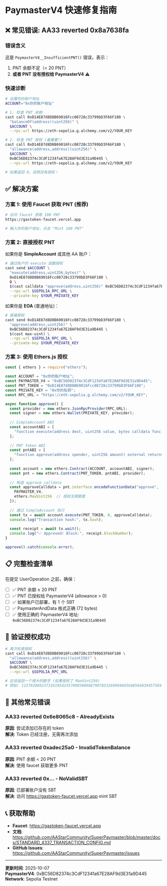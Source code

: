 # PaymasterV4 快速修复指南

## ❌ 常见错误: AA33 reverted 0x8a7638fa

### 错误含义
这是 `PaymasterV4__InsufficientPNT()` 错误，表示：
1. PNT 余额不足（< 20 PNT）
2. **或者 PNT 没有授权给 PaymasterV4** ⚠️

### 快速诊断

```bash
# 设置你的账户地址
ACCOUNT="0x你的账户地址"

# 1. 检查 PNT 余额
cast call 0xD14E87d8D8B69016Fcc08728c33799bD3F66F180 \
  "balanceOf(address)(uint256)" \
  $ACCOUNT \
  --rpc-url https://eth-sepolia.g.alchemy.com/v2/YOUR_KEY

# 2. 检查 PNT 授权 (最重要!)
cast call 0xD14E87d8D8B69016Fcc08728c33799bD3F66F180 \
  "allowance(address,address)(uint256)" \
  $ACCOUNT \
  0xBC56D82374c3CdF1234fa67E28AF9d3E31a9D445 \
  --rpc-url https://eth-sepolia.g.alchemy.com/v2/YOUR_KEY

# 如果返回 0，说明没有授权！
```

## ✅ 解决方案

### 方案 1: 使用 Faucet 获取 PNT (推荐)

```bash
# 访问 faucet 获取 100 PNT
https://gastoken-faucet.vercel.app

# 输入你的账户地址，点击 "Mint 100 PNT"
```

### 方案 2: 直接授权 PNT

如果你是 **SimpleAccount** 或其他 AA 账户：

```bash
# 通过账户的 execute 函数授权
cast send $ACCOUNT \
  "execute(address,uint256,bytes)" \
  0xD14E87d8D8B69016Fcc08728c33799bD3F66F180 \
  0 \
  $(cast calldata "approve(address,uint256)" 0xBC56D82374c3CdF1234fa67E28AF9d3E31a9D445 $(cast max-uint)) \
  --rpc-url $SEPOLIA_RPC_URL \
  --private-key $YOUR_PRIVATE_KEY
```

如果你是 **EOA** (普通地址)：

```bash
# 直接授权
cast send 0xD14E87d8D8B69016Fcc08728c33799bD3F66F180 \
  "approve(address,uint256)" \
  0xBC56D82374c3CdF1234fa67E28AF9d3E31a9D445 \
  $(cast max-uint) \
  --rpc-url $SEPOLIA_RPC_URL \
  --private-key $YOUR_PRIVATE_KEY
```

### 方案 3: 使用 Ethers.js 授权

```javascript
const { ethers } = require("ethers");

const ACCOUNT = "0x你的账户地址";
const PAYMASTER_V4 = "0xBC56D82374c3CdF1234fa67E28AF9d3E31a9D445";
const PNT_TOKEN = "0xD14E87d8D8B69016Fcc08728c33799bD3F66F180";
const PRIVATE_KEY = "0x你的私钥";
const RPC_URL = "https://eth-sepolia.g.alchemy.com/v2/YOUR_KEY";

async function approve() {
  const provider = new ethers.JsonRpcProvider(RPC_URL);
  const signer = new ethers.Wallet(PRIVATE_KEY, provider);
  
  // SimpleAccount ABI
  const accountABI = [
    "function execute(address dest, uint256 value, bytes calldata func) external"
  ];
  
  // PNT Token ABI
  const pntABI = [
    "function approve(address spender, uint256 amount) external returns (bool)"
  ];
  
  const account = new ethers.Contract(ACCOUNT, accountABI, signer);
  const pnt = new ethers.Contract(PNT_TOKEN, pntABI, provider);
  
  // 构造 approve calldata
  const approveCalldata = pnt.interface.encodeFunctionData("approve", [
    PAYMASTER_V4,
    ethers.MaxUint256  // 授权无限额度
  ]);
  
  // 通过 SimpleAccount 执行
  const tx = await account.execute(PNT_TOKEN, 0, approveCalldata);
  console.log("Transaction hash:", tx.hash);
  
  const receipt = await tx.wait();
  console.log("✅ Approved! Block:", receipt.blockNumber);
}

approve().catch(console.error);
```

## 📋 完整检查清单

在提交 UserOperation 之前，确保：

- [ ] ✅ PNT 余额 ≥ 20 PNT
- [ ] ✅ PNT 已授权给 PaymasterV4 (allowance > 0)
- [ ] ✅ 如果账户已部署，有 1 个 SBT
- [ ] ✅ PaymasterAndData 格式正确 (72 bytes)
- [ ] ✅ 使用正确的 PaymasterV4 地址: `0xBC56D82374c3CdF1234fa67E28AF9d3E31a9D445`

## 🔧 验证授权成功

```bash
# 再次检查授权
cast call 0xD14E87d8D8B69016Fcc08728c33799bD3F66F180 \
  "allowance(address,address)(uint256)" \
  $ACCOUNT \
  0xBC56D82374c3CdF1234fa67E28AF9d3E31a9D445 \
  --rpc-url $SEPOLIA_RPC_URL

# 应该返回一个很大的数字 (如果授权了 MaxUint256)
# 例如: 115792089237316195423570985008687907853269984665640564039457584007913129639935
```

## 🎯 其他常见错误

### AA33 reverted 0x6e8065c8 - AlreadyExists
**原因**: 尝试添加已存在的 token  
**解决**: Token 已经注册，无需再次添加

### AA33 reverted 0xadec25a0 - InvalidTokenBalance
**原因**: PNT 余额 < 20 PNT  
**解决**: 使用 faucet 获取更多 PNT

### AA33 reverted 0x... - NoValidSBT
**原因**: 已部署账户没有 SBT  
**解决**: 访问 https://gastoken-faucet.vercel.app mint SBT

## 📞 获取帮助

- **Faucet**: https://gastoken-faucet.vercel.app
- **文档**: https://github.com/AAStarCommunity/SuperPaymaster/blob/master/docs/STANDARD_4337_TRANSACTION_CONFIG.md
- **GitHub Issues**: https://github.com/AAStarCommunity/SuperPaymaster/issues

---

**更新时间**: 2025-10-07  
**PaymasterV4**: 0xBC56D82374c3CdF1234fa67E28AF9d3E31a9D445  
**Network**: Sepolia Testnet
